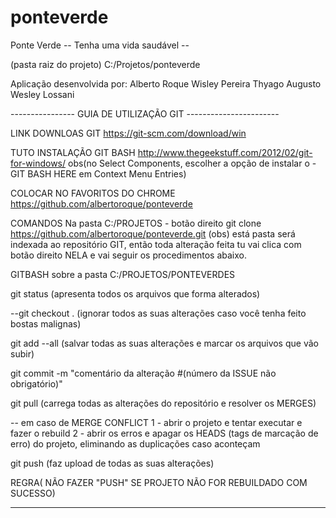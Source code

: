 # ponteverde

Ponte Verde 
-- Tenha uma vida saudável -- 

(pasta raiz do projeto)
C:/Projetos/ponteverde

Aplicação desenvolvida por:
Alberto Roque
Wisley Pereira
Thyago Augusto
Wesley Lossani


---------------- GUIA DE UTILIZAÇÃO GIT -----------------------

LINK DOWNLOAS GIT
https://git-scm.com/download/win

TUTO INSTALAÇÃO GIT BASH
http://www.thegeekstuff.com/2012/02/git-for-windows/
obs(no Select Components, escolher a opção de instalar o - GIT BASH HERE em Context Menu Entries)

COLOCAR NO FAVORITOS DO CHROME
https://github.com/albertoroque/ponteverde

COMANDOS 
Na pasta C:/PROJETOS - botão direito 
git clone https://github.com/albertoroque/ponteverde.git
(obs) está pasta será indexada ao repositório GIT, então toda alteração feita tu vai clica com botão direito NELA e vai seguir os procedimentos abaixo.

GITBASH sobre a pasta C:/PROJETOS/PONTEVERDES

git status (apresenta todos os arquivos que forma alterados)

 --git checkout . (ignorar todos as suas alterações caso você tenha feito bostas malignas)
 
 git add --all (salvar todas as suas alterações e marcar os arquivos que vão subir)
 
 git commit -m "comentário da alteração #(número da ISSUE não obrigatório)"
 
 git pull (carrega todas as alterações do repositório e resolver os MERGES)
 
  -- em caso de MERGE CONFLICT
      1 - abrir o projeto e tentar executar e fazer o rebuild
      2 - abrir os erros e apagar os HEADS (tags de marcação de erro) do projeto, eliminando as duplicações caso aconteçam
 
 git push (faz upload de todas as suas alterações)
 
 REGRA( NÃO FAZER "PUSH" SE PROJETO NÃO FOR REBUILDADO COM SUCESSO)
 
 ------------------------------------------------------------------------------
 
 


